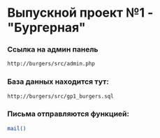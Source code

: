 # Выпускной проект №1 - "Бургерная"

### Ссылка на админ панель
```bash
http://burgers/src/admin.php
```
### База данных находится тут:
```bash
http://burgers/src/gp1_burgers.sql
```
### Письма отправляются функцией:
```bash
mail()
```